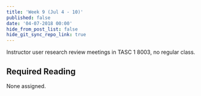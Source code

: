 ```yaml
---
title: 'Week 9 (Jul 4 - 10)'
published: false
date: '04-07-2018 00:00'
hide_from_post_list: false
hide_git_sync_repo_link: true
---
```


Instructor user research review meetings in TASC 1 8003, no regular class.  

## Required Reading  
None assigned.
